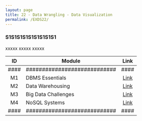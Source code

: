 ```yaml
---
layout: page
title: 22 - Data Wrangling - Data Visualization
permalink: /EXDS22/
---
```


<h3>S1S1S1S1S1S1S1S1S1</h3>

xxxxx xxxxx xxxxx

| ID | Module                     |Link|
|:--:|----------------------------|:--:|
|####|############################|####|
| M1 | DBMS Essentials            |[Link](/03-MSDS-Courses/MSDS18/M1/)|
| M2 | Data Warehousing           |[Link](/03-MSDS-Courses/MSDS18/M2/)|
| M3 | Big Data Challenges        |[Link](/03-MSDS-Courses/MSDS18/M3/)|
| M4 | NoSQL Systems              |[Link](/03-MSDS-Courses/MSDS18/M4/)|
|####|############################|####|

